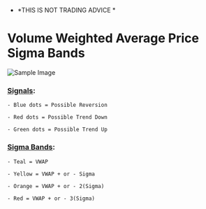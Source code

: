 * *THIS IS NOT TRADING ADVICE *

# Volume Weighted Average Price Sigma Bands
![Sample Image](https://i.ibb.co/mCsB9L8/2021-05-02-14-36.png)

### [Signals](https://git.io/J3Bg1):

    - Blue dots = Possible Reversion
   
    - Red dots = Possible Trend Down
   
    - Green dots = Possible Trend Up

### [Sigma Bands](https://git.io/J3BgT):

    - Teal = VWAP

    - Yellow = VWAP + or - Sigma

    - Orange = VWAP + or - 2(Sigma)

    - Red = VWAP + or - 3(Sigma)
